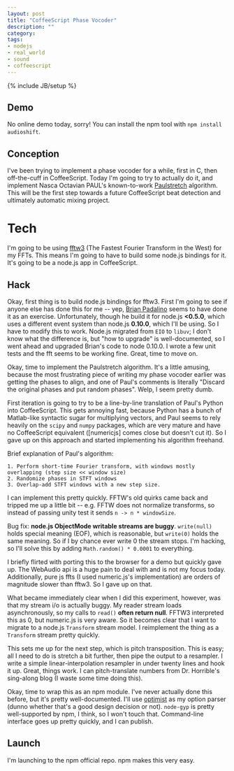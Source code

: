 ```yaml
---
layout: post
title: "CoffeeScript Phase Vocoder"
description: ""
category: 
tags:
- nodejs
- real_world
- sound
- coffeescript
---
```

{% include JB/setup %}

## Demo
No online demo today, sorry! You can install the npm tool with `npm install audioshift`.

## Conception
I've been trying to implement a phase vocoder for a while, first in C, then off-the-cuff in CoffeeScript. Today I'm going to try to actually do it, and implement Nasca Octavian PAUL's known-to-work [Paulstretch][paulstretch] algorithm. This will be the first step towards a future CoffeeScript beat detection and ultimately automatic mixing project.
<!--more-->

# Tech
I'm going to be using [fftw3] (The Fastest Fourier Transform in the West) for my FFTs. This means I'm going to have to build some node.js bindings for it. It's going to be a node.js app in CoffeeScript.

## Hack
Okay, first thing is to build node.js bindings for fftw3. First I'm going to see if anyone else has done this for me -- yep, [Brian Padalino][bpadalino] seems to have done it as an exercise. Unfortunately, though he build it for node.js **<0.5.0**, which uses a different event system than node.js **0.10.0**, which I'll be using. So I have to modify this to work. Node.js migrated from `EIO` to `libuv`; I don't know what the difference is, but "how to upgrade" is well-documented, so I went ahead and upgraded Brian's code to node 0.10.0. I wrote a few unit tests and the fft seems to be working fine. Great, time to move on.

Okay, time to implement the Paulstretch algorithm. It's a little amusing, because the most frustrating piece of writing my phase vocoder earlier was getting the phases to align, and one of Paul's comments is literally "Discard the original phases and put random phases". Welp, I seem pretty dumb.

First iteration is going to try to be a line-by-line translation of Paul's Python into CoffeeScript. This gets annoying fast, because Python has a bunch of Matlab-like syntactic sugar for multiplying vectors, and Paul seems to rely heavily on the `scipy` and `numpy` packages, which are very mature and have no CoffeeScript equivalent ([numericjs] comes close but doesn't cut it). So I gave up on this approach and started implementing his algorithm freehand.

Brief explanation of Paul's algorithm:
```
1. Perform short-time Fourier transform, with windows mostly overlapping (step size << window size)
2. Randomize phases in STFT windows
3. Overlap-add STFT windows with a new step size.
```

I can implement this pretty quickly. FFTW's old quirks came back and tripped me up a little bit -- e.g. FFTW does not normalize transforms, so instead of passing unity test it sends `n -> n * windowSize`.

Bug fix: **node.js ObjectMode writable streams are buggy**. `write(null)` holds special meaning (EOF), which is reasonable, but `write(0)` holds the same meaning. So if I by chance ever write 0 the stream stops. I'm hacking, so I'll solve this by adding `Math.random() * 0.0001` to everything.

I briefly flirted with porting this to the browser for a demo but quickly gave up. The WebAudio api is a huge pain to deal with and is not my focus today. Additionally, pure js ffts (I used numeric.js's implementation) are orders of magnitude slower than fftw3. So I gave up on that.

What became immediately clear when I did this experiment, however, was that my stream i/o is actually buggy. My reader stream loads asynchronously, so my calls to `read()` **often return null**. FFTW3 interpreted this as 0, but numeric.js is very aware. So it becomes clear that I want to migrate to a node.js `Transform` stream model. I reimplement the thing as a `Transform` stream pretty quickly.

This sets me up for the next step, which is pitch transposition. This is easy; all I need to do is stretch a bit further, then pipe the output to a resampler. I write a simple linear-interpolation resampler in under twenty lines and hook it up. Great, things work. I can pitch-translate numbers from Dr. Horrible's sing-along blog (I waste some time doing this).

Okay, time to wrap this as an npm module. I've never actually done this before, but it's pretty well-documented. I'll use [optimist] as my option parser (dunno whether that's a good design decision or not). `node-gyp` is pretty well-supported by npm, I think, so I won't touch that. Command-line interface goes up pretty quickly, and I can publish.

## Launch
I'm launching to the npm official repo. npm makes this very easy.

[bpadalino]: https://github.com/bpadalino/node_fftw/
[paulstretch]: http://hypermammut.sourceforge.net/paulstretch/
[optimist]: https://github.com/substack/node-optimist
[fftw3]: http://www.fftw.org/
